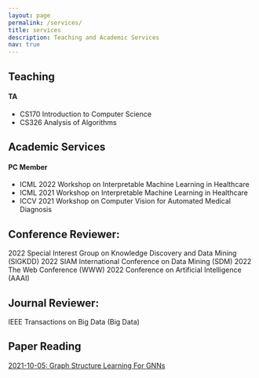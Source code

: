 ```yaml
---
layout: page
permalink: /services/
title: services
description: Teaching and Academic Services
nav: true
---
```


## Teaching

#### TA

- CS170	Introduction to Computer Science
- CS326 Analysis of Algorithms

## Academic Services

#### PC Member
- ICML 2022 Workshop on Interpretable Machine Learning in Healthcare
- ICML 2021 Workshop on Interpretable Machine Learning in Healthcare
- ICCV 2021 Workshop on Computer Vision for Automated Medical Diagnosis


## Conference Reviewer:
2022 Special Interest Group on Knowledge Discovery and Data Mining (SIGKDD)
2022 SIAM International Conference on Data Mining (SDM)
2022 The Web Conference (WWW)
2022 Conference on Artificial Intelligence (AAAI)
## Journal Reviewer:
IEEE Transactions on Big Data (Big Data)

## Paper Reading

[2021-10-05: Graph Structure Learning For GNNs](/assets/pdf/graph-structure-learning-10-05-2021.pdf)
